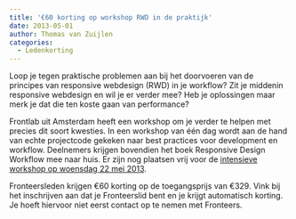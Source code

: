 ```yaml
---
title: '€60 korting op workshop RWD in de praktijk'
date: 2013-05-01
author: Thomas van Zuijlen
categories:
  - Ledenkorting
---
```


Loop je tegen praktische problemen aan bij het doorvoeren van de principes van responsive webdesign (RWD) in je workflow? Zit je middenin responsive webdesign en wil je er verder mee? Heb je oplossingen maar merk je dat die ten koste gaan van performance?

Frontlab uit Amsterdam heeft een workshop om je verder te helpen met precies dit soort kwesties. In een workshop van één dag wordt aan de hand van echte projectcode gekeken naar best practices voor development en workflow. Deelnemers krijgen bovendien het boek Responsive Design Workflow mee naar huis. Er zijn nog plaatsen vrij voor de [intensieve workshop op woensdag 22 mei 2013](http://frontlab.nl/workshop-responsive-web-design?utm_source=fronteers&utm_medium=blog&utm_campaign=20130522-ws-rwd).

Fronteersleden krijgen €60 korting op de toegangsprijs van €329. Vink bij het inschrijven aan dat je Fronteerslid bent en je krijgt automatisch korting. Je hoeft hiervoor niet eerst contact op te nemen met Fronteers.
